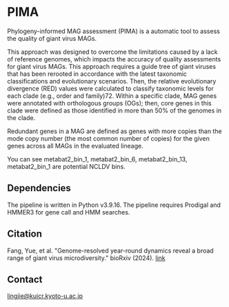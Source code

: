# PIMA
Phylogeny-informed MAG assessment (PIMA) is a automatic tool to assess the quality of giant virus MAGs.

This approach was designed to overcome the limitations caused by a lack of reference genomes, which impacts the accuracy of quality assessments for giant virus MAGs. This approach requires a guide tree of giant viruses that has been rerooted in accordance with the latest taxonomic classifications and evolutionary scenarios. Then, the relative evolutionary divergence (RED) values were calculated to classify taxonomic levels for each clade (e.g., order and family)72. Within a specific clade, MAG genes were annotated with orthologous groups (OGs); then, core genes in this clade were defined as those identified in more than 50% of the genomes in the clade.

Redundant genes in a MAG are defined as genes with more copies than the mode copy number (the most common number of copies) for the given genes across all MAGs in the evaluated lineage.

You can see metabat2_bin_1, metabat2_bin_6, metabat2_bin_13, metabat2_bin_1 are potential NCLDV bins.

## Dependencies
The pipeline is written in Python v3.9.16.
The pipeline requires Prodigal and HMMER3 for gene call and HMM searches.

## Citation
Fang, Yue, et al. "Genome-resolved year-round dynamics reveal a broad range of giant virus microdiversity." bioRxiv (2024). [link](https://www.biorxiv.org/content/10.1101/2024.07.08.602415v1)

## Contact
lingjie@kuicr.kyoto-u.ac.jp


